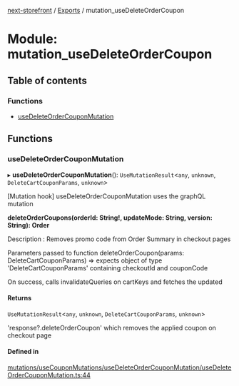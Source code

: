 [next-storefront](../README.md) / [Exports](../modules.md) / mutation_useDeleteOrderCoupon

# Module: mutation_useDeleteOrderCoupon

## Table of contents

### Functions

- [useDeleteOrderCouponMutation](mutation_useDeleteOrderCoupon.md#usedeleteordercouponmutation)

## Functions

### useDeleteOrderCouponMutation

▸ **useDeleteOrderCouponMutation**(): `UseMutationResult`<`any`, `unknown`, `DeleteCartCouponParams`, `unknown`\>

[Mutation hook] useDeleteOrderCouponMutation uses the graphQL mutation

<b>deleteOrderCoupons(orderId: String!, updateMode: String, version: String): Order</b>

Description : Removes promo code from Order Summary in checkout pages

Parameters passed to function deleteOrderCoupon(params: DeleteCartCouponParams) => expects object of type 'DeleteCartCouponParams' containing checkoutId and couponCode

On success, calls invalidateQueries on cartKeys and fetches the updated

#### Returns

`UseMutationResult`<`any`, `unknown`, `DeleteCartCouponParams`, `unknown`\>

'response?.deleteOrderCoupon' which removes the applied coupon on checkout page

#### Defined in

[mutations/useCouponMutations/useDeleteOrderCouponMutation/useDeleteOrderCouponMutation.ts:44](https://github.com/KiboSoftware/nextjs-storefront/blob/98414f4/hooks/mutations/useCouponMutations/useDeleteOrderCouponMutation/useDeleteOrderCouponMutation.ts#L44)

